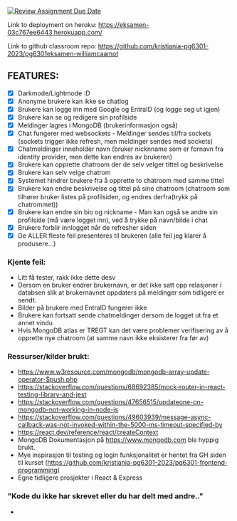 [![Review Assignment Due Date](https://classroom.github.com/assets/deadline-readme-button-24ddc0f5d75046c5622901739e7c5dd533143b0c8e959d652212380cedb1ea36.svg)](https://classroom.github.com/a/pgC2zHhI)

Link to deployment on heroku: https://eksamen-03c767ee6443.herokuapp.com/

Link to github classroom repo: https://github.com/kristiania-pg6301-2023/pg6301eksamen-williamcaamot

## FEATURES:

- [x] Darkmode/Lightmode :D
- [x] Anonyme brukere kan ikke se chatlog
- [x] Brukere kan logge inn med Google og EntraID (og logge seg ut igjen)
- [x] Brukere kan se og redigere sin profilside
- [x] Meldinger lagres i MongoDB (brukerinformasjon også)
- [x] Chat fungerer med websockets - Meldinger sendes til/fra sockets (sockets trigger ikke refresh, men meldinger sendes med sockets)
- [x] Chatmeldinger inneholder navn (bruker nicknname som er fornavn fra identity provider, men dette kan endres av brukeren)
- [x] Brukere kan opprette chatroom der de selv velger tittel og beskrivelse
- [x] Brukere kan selv velge chatrom
- [x] Systemet hindrer brukere fra å opprette to chatroom med samme tittel
- [x] Brukere kan endre beskrivelse og tittel på sine chatroom (chatroom som tilhører bruker listes på profilsiden, og endres derfra(trykk på chatrommet))
- [x] Brukere kan endre sin bio og nickname - Man kan også se andre sin profilside (må være logget inn), ved å trykke på navn/bilde i chat
- [x] Brukere forblir innlogget når de refresher siden
- [x] De ALLER fleste feil presenteres til brukeren (alle feil jeg klarer å produsere...)

### Kjente feil:

- Litt få tester, rakk ikke dette desv
- Dersom en bruker endrer brukernavn, er det ikke satt opp relasjoner i databsen slik at brukernavnet oppdaters på meldinger som tidligere er sendt.
- Bilder på brukere med EntraID fungerer ikke
- Brukere kan fortsatt sende chatmeldinger dersom de logget ut fra et annet vindu
- Hvis MongoDB atlas er TREGT kan det være problemer verifisering av å opprette nye chatroom (at samme navn ikke eksisterer fra før av)

### Ressurser/kilder brukt:

- https://www.w3resource.com/mongodb/mongodb-array-update-operator-$push.php
- https://stackoverflow.com/questions/68692385/mock-router-in-react-testing-library-and-jest
- https://stackoverflow.com/questions/47656515/updateone-on-mongodb-not-working-in-node-js
- https://stackoverflow.com/questions/49603939/message-async-callback-was-not-invoked-within-the-5000-ms-timeout-specified-by
- https://react.dev/reference/react/createContext
- MongoDB Dokumentasjon på https://www.mongodb.com ble hyppig brukt.
- Mye inspirasjon til testing og login funksjonalitet er hentet fra GH siden til kurset (https://github.com/kristiania-pg6301-2023/pg6301-frontend-programming)
- Egne tidligere prosjekter i React & Express

### "Kode du ikke har skrevet eller du har delt med andre.."

-
